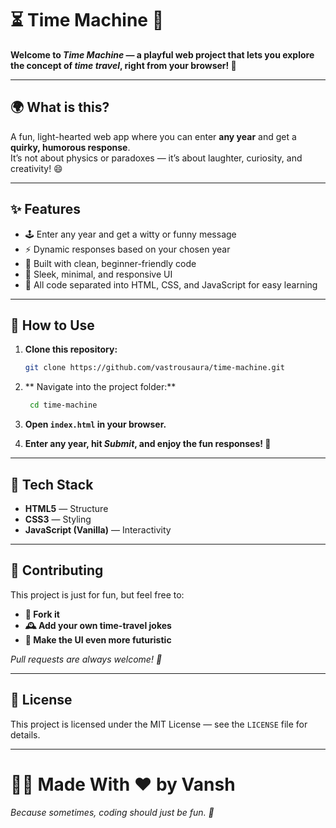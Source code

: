 # ⏳ Time Machine 🚀  

**Welcome to *Time Machine* — a playful web project that lets you explore the concept of *time travel*, right from your browser! 💫**  

---

## 🌍 What is this?  

A fun, light-hearted web app where you can enter **any year** and get a **quirky, humorous response**.  
It’s not about physics or paradoxes — it’s about laughter, curiosity, and creativity! 😄  

---

## ✨ Features  

- 🕹️ Enter any year and get a witty or funny message  
- ⚡ Dynamic responses based on your chosen year  
- 🧠 Built with clean, beginner-friendly code  
- 🎨 Sleek, minimal, and responsive UI  
- 🧩 All code separated into HTML, CSS, and JavaScript for easy learning  

---

## 🧭 How to Use  

1. **Clone this repository:**  
   ```bash
   git clone https://github.com/vastrousaura/time-machine.git
   ```
   
2. ** Navigate into the project folder:**
   ```bash
    cd time-machine
   ```

3. **Open `index.html` in your browser.**

4. **Enter any year, hit *Submit*, and enjoy the fun responses! 🎉**

---

## 🧰 Tech Stack

- **HTML5** — Structure
- **CSS3** — Styling
- **JavaScript (Vanilla)** — Interactivity

---

## 🤝 Contributing

This project is just for fun, but feel free to:

- **🍴 Fork it**
- **🕰️ Add your own time-travel jokes**
- **🚀 Make the UI even more futuristic**

*Pull requests are always welcome! 💬*

---

## 📜 License

This project is licensed under the MIT License — see the `LICENSE` file for details.

---

# 👨‍💻 Made With ❤️ by Vansh

*Because sometimes, coding should just be fun. 🌈*
